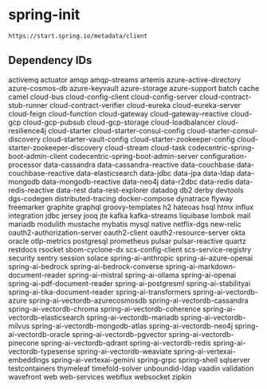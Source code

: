 # spring-init


```
https://start.spring.io/metadata/client
```

## Dependency IDs

activemq
actuator
amqp
amqp-streams
artemis
azure-active-directory
azure-cosmos-db
azure-keyvault
azure-storage
azure-support
batch
cache
camel
cloud-bus
cloud-config-client
cloud-config-server
cloud-contract-stub-runner
cloud-contract-verifier
cloud-eureka
cloud-eureka-server
cloud-feign
cloud-function
cloud-gateway
cloud-gateway-reactive
cloud-gcp
cloud-gcp-pubsub
cloud-gcp-storage
cloud-loadbalancer
cloud-resilience4j
cloud-starter
cloud-starter-consul-config
cloud-starter-consul-discovery
cloud-starter-vault-config
cloud-starter-zookeeper-config
cloud-starter-zookeeper-discovery
cloud-stream
cloud-task
codecentric-spring-boot-admin-client
codecentric-spring-boot-admin-server
configuration-processor
data-cassandra
data-cassandra-reactive
data-couchbase
data-couchbase-reactive
data-elasticsearch
data-jdbc
data-jpa
data-ldap
data-mongodb
data-mongodb-reactive
data-neo4j
data-r2dbc
data-redis
data-redis-reactive
data-rest
data-rest-explorer
datadog
db2
derby
devtools
dgs-codegen
distributed-tracing
docker-compose
dynatrace
flyway
freemarker
graphite
graphql
groovy-templates
h2
hateoas
hsql
htmx
influx
integration
jdbc
jersey
jooq
jte
kafka
kafka-streams
liquibase
lombok
mail
mariadb
modulith
mustache
mybatis
mysql
native
netflix-dgs
new-relic
oauth2-authorization-server
oauth2-client
oauth2-resource-server
okta
oracle
otlp-metrics
postgresql
prometheus
pulsar
pulsar-reactive
quartz
restdocs
rsocket
sbom-cyclone-dx
scs-config-client
scs-service-registry
security
sentry
session
solace
spring-ai-anthropic
spring-ai-azure-openai
spring-ai-bedrock
spring-ai-bedrock-converse
spring-ai-markdown-document-reader
spring-ai-mistral
spring-ai-ollama
spring-ai-openai
spring-ai-pdf-document-reader
spring-ai-postgresml
spring-ai-stabilityai
spring-ai-tika-document-reader
spring-ai-transformers
spring-ai-vectordb-azure
spring-ai-vectordb-azurecosmosdb
spring-ai-vectordb-cassandra
spring-ai-vectordb-chroma
spring-ai-vectordb-coherence
spring-ai-vectordb-elasticsearch
spring-ai-vectordb-mariadb
spring-ai-vectordb-milvus
spring-ai-vectordb-mongodb-atlas
spring-ai-vectordb-neo4j
spring-ai-vectordb-oracle
spring-ai-vectordb-pgvector
spring-ai-vectordb-pinecone
spring-ai-vectordb-qdrant
spring-ai-vectordb-redis
spring-ai-vectordb-typesense
spring-ai-vectordb-weaviate
spring-ai-vertexai-embeddings
spring-ai-vertexai-gemini
spring-grpc
spring-shell
sqlserver
testcontainers
thymeleaf
timefold-solver
unboundid-ldap
vaadin
validation
wavefront
web
web-services
webflux
websocket
zipkin